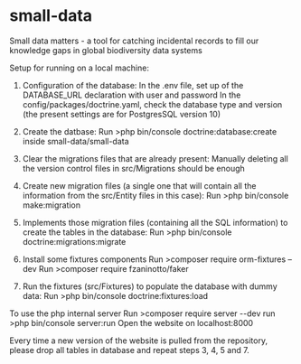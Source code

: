 # small-data
Small data matters - a tool for catching incidental records to fill our knowledge gaps in global biodiversity data systems


Setup for running on a local machine:

1. Configuration of the database:
	In the .env file, set up of the DATABASE_URL declaration with user and password
	In the config/packages/doctrine.yaml, check the database type and version (the present settings are for PostgresSQL version 10)

2. Create the datbase: 
	Run >php bin/console doctrine:database:create inside small-data/small-data

3. Clear the migrations files that are already present:
	Manually deleting all the version control files in src/Migrations should be enough

4. Create new migration files (a single one that will contain all the information from the src/Entity files in this case):
	Run >php bin/console make:migration

5. Implements those migration files (containing all the SQL information) to create the tables in the database:
	Run >php bin/console doctrine:migrations:migrate
	
6. Install some fixtures components
	Run >composer require orm-fixtures –dev
	Run >composer require fzaninotto/faker
	
	
7. Run the fixtures (src/Fixtures) to populate the database with dummy data:
	Run >php bin/console doctrine:fixtures:load
	
To use the php internal server
	Run >composer require server --dev
	run >php bin/console server:run
	Open the website on localhost:8000
	
Every time a new version of the website is pulled from the repository, please drop all tables in database and repeat steps 3, 4, 5 and 7.
	




